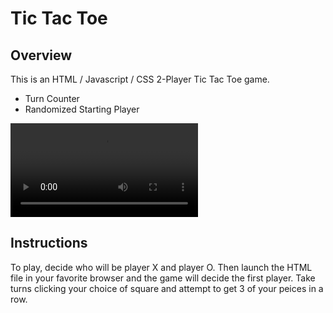 # Tic Tac Toe

## Overview

This is an HTML / Javascript / CSS 2-Player Tic Tac Toe game.

  - Turn Counter
  - Randomized Starting Player

![](https://i.imgur.com/NQUbGZd.mp4)

## Instructions

To play, decide who will be player X and player O. Then launch the HTML file in your favorite browser and the game will decide the first player. Take turns clicking your choice of square and attempt to get 3 of your peices in a row.
